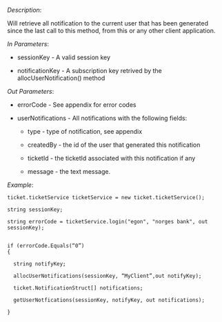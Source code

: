 <properties date="2016-06-24"
SortOrder="167"
/>

*Description*:

Will retrieve all notification to the current user that has been generated since the last call to this method, from this or any other client application.

                  

*In Parameters*:

* sessionKey      - A valid session key

* notificationKey     - A subscription key retrived by the allocUserNotification() method

 

 

*Out Parameters*:

* errorCode  - See appendix for error codes

* userNotifications   - All notifications with the following fields:

  * type                 - type of notification, see appendix

  * createdBy        - the id of the user that generated this notification

  * ticketId           - the ticketId associated with this notification if any

  * message           - the text message.

 

*Example*:
```
ticket.ticketService ticketService = new ticket.ticketService();

string sessionKey;

string errorCode = ticketService.login("egon", "norges bank", out sessionKey);

 
if (errorCode.Equals(“0”)
{

  string notifyKey;

  allocUserNotifications(sessionKey, “MyClient”,out notifyKey);

  ticket.NotificationStruct[] notifications;

  getUserNotfications(sessionKey, notifyKey, out notifications);

}
```